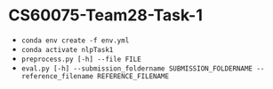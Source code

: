 # CS60075-Team28-Task-1

* `conda env create -f env.yml`
* `conda activate nlpTask1`
* `preprocess.py [-h] --file FILE`
* `eval.py [-h] --submission_foldername SUBMISSION_FOLDERNAME --reference_filename REFERENCE_FILENAME`